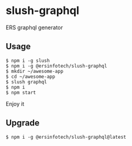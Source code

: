 slush-graphql
=============

ERS graphql generator

Usage
-----

```shell
$ npm i -g slush
$ npm i -g @ersinfotech/slush-graphql
$ mkdir ~/awesome-app
$ cd ~/awesome-app
$ slush graphql
$ npm i
$ npm start
```

Enjoy it

Upgrade
-------

```shell
$ npm i -g @ersinfotech/slush-graphql@latest
```
